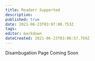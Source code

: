 ```yaml
---
title: Readarr Supported
description: 
published: true
date: 2021-06-23T03:07:00.753Z
tags: 
editor: markdown
dateCreated: 2021-06-23T03:06:57.769Z
---
```


Disambugation Page Coming Soon
